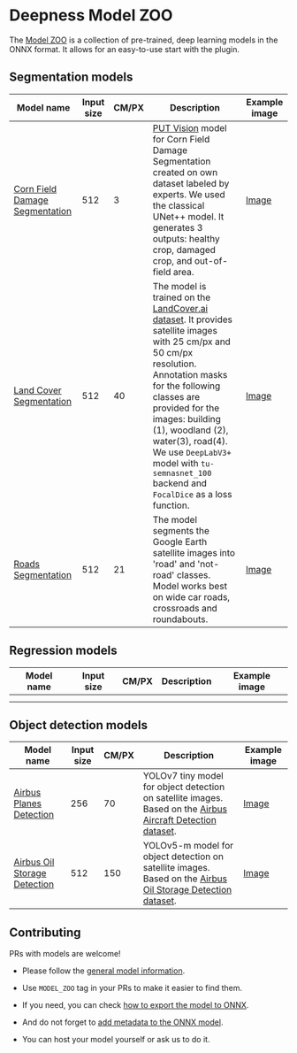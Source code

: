 # Deepness Model ZOO

The [Model ZOO](https://chmura.put.poznan.pl/s/2pJk4izRurzQwu3) is a collection of pre-trained, deep learning models in the ONNX format. It allows for an easy-to-use start with the plugin.

## Segmentation models

| Model name                                                                         | Input size | CM/PX | Description | Example image |
|------------------------------------------------------------------------------------|---|---|---|---------------------------------------------------------|
| [Corn Field Damage Segmentation](https://chmura.put.poznan.pl/s/abWFTVYSDIcncWs) | 512 | 3 | [PUT Vision](https://putvision.github.io/) model for Corn Field Damage Segmentation created on own dataset labeled by experts. We used the classical UNet++ model. It generates 3 outputs: healthy crop, damaged crop, and out-of-field area. | [Image](https://chmura.put.poznan.pl/s/i5WVmcfqPNdBTAQ) | 
| [Land Cover Segmentation](https://chmura.put.poznan.pl/s/PnAFJw27uneROkV)          | 512 | 40 | The model is trained on the [LandCover.ai dataset](https://landcover.ai.linuxpolska.com/). It provides satellite images with 25 cm/px and 50 cm/px resolution. Annotation masks for the following classes are provided for the images: building (1), woodland (2), water(3), road(4). We use `DeepLabV3+` model with `tu-semnasnet_100` backend and `FocalDice` as a loss function. | [Image](https://chmura.put.poznan.pl/s/Xa29vnieNQTvSt5) |
| [Roads Segmentation](https://chmura.put.poznan.pl/s/y6S3CmodPy1fYYz)            | 512 | 21 | The model segments the Google Earth satellite images into 'road' and 'not-road' classes. Model works best on wide car roads, crossroads and roundabouts.  | [Image](https://chmura.put.poznan.pl/s/rln6mpbjpsXWpKg) |

## Regression models

| Model name | Input size | CM/PX | Description | Example image |
|---|---|---|---|---|
|  |  |  |  |  |
|  |  |  |  |  |

## Object detection models

| Model name | Input size | CM/PX | Description | Example image |
|---|---|---|---|---|
| [Airbus Planes Detection](https://chmura.put.poznan.pl/s/bBIJ5FDPgyQvJ49) | 256 | 70 | YOLOv7 tiny model for object detection on satellite images. Based on the [Airbus Aircraft Detection dataset](https://www.kaggle.com/datasets/airbusgeo/airbus-aircrafts-sample-dataset). | [Image](https://chmura.put.poznan.pl/s/VfLmcWhvWf0UJfI) |
| [Airbus Oil Storage Detection](https://chmura.put.poznan.pl/s/gMundpKsYUC7sNb) | 512 | 150 | YOLOv5-m model for object detection on satellite images. Based on the [Airbus Oil Storage Detection dataset](https://www.kaggle.com/datasets/airbusgeo/airbus-oil-storage-detection-dataset). | [Image](https://chmura.put.poznan.pl/s/T3pwaKlbFDBB2C3) |

## Contributing

PRs with models are welcome! 

* Please follow the [general model information](https://qgis-plugin-deepness.readthedocs.io/en/latest/creators/creators_description_classes.html).

* Use `MODEL_ZOO` tag in your PRs to make it easier to find them.

* If you need, you can check [how to export the model to ONNX](https://qgis-plugin-deepness.readthedocs.io/en/latest/creators/creators_example_onnx_model.html).

* And do not forget to [add metadata to the ONNX model](https://qgis-plugin-deepness.readthedocs.io/en/latest/creators/creators_add_metadata_to_model.html). 

* You can host your model yourself or ask us to do it.
